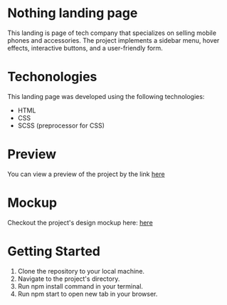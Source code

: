 # Nothing landing page

  This landing is page of tech company that specializes on selling mobile phones and accessories. The project implements a sidebar menu, hover effects, interactive buttons, and a user-friendly form.

# Techonologies

This landing page was developed using the following technologies:

  - HTML
  - CSS
  - SCSS (preprocessor for CSS)

# Preview

  You can view a preview of the project by the link [here](https://pavlomykhalov.github.io/nothing-landing/)

# Mockup

  Checkout the project's design mockup here: [here](https://www.figma.com/file/DtkQmQ797hk0nI4KfMi2Uq/BOSE-New-Version?type=design&node-id=6802-139&mode=design&t=gNbkXbo6XWTosiQM-0)

# Getting Started

  1. Clone the repository to your local machine.
  2. Navigate to the project's directory.
  3. Run npm install command in your terminal.
  4. Run npm start to open new tab in your browser.
